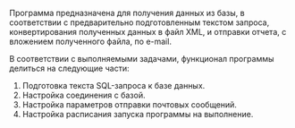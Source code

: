 Программа предназначена для получения данных из базы, в соответствии с предварительно подготовленным текстом запроса, конвертирования полученных данных в файл XML, и отправки отчета, с вложением полученного файла, по e-mail.

В соответствии с выполняемыми задачами, функционал программы делиться на следующие части:
1. Подготовка текста SQL-запроса к базе данных.
2. Настройка соединения с базой.
3. Настройка параметров отправки почтовых сообщений.
4. Настройка расписания запуска программы на выполнение.